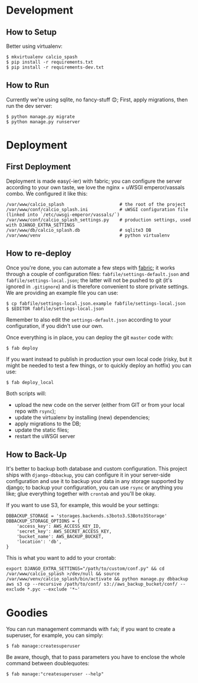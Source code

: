 # Development

## How to Setup
Better using virtualenv:

```
$ mkvirtualenv calcio_spash
$ pip install -r requirements.txt
$ pip install -r requirements-dev.txt
```

## How to Run
Currently we're using sqlite, no fancy-stuff 😊; First, apply migrations, then run the dev server:

```
$ python manage.py migrate
$ python manage.py runserver
```


# Deployment

## First Deployment
Deployment is made easy(-ier) with fabric; you can configure the server according to your own taste, we love the
nginx + uWSGI emperor/vassals combo. We configured it like this:
```
/var/www/calcio_splash                     # the root of the project
/var/www/conf/calcio_splash.ini            # uWSGI configuration file (linked into `/etc/uwsgi-emperor/vassals/`)
/var/www/conf/calcio_splash_settings.py    # production settings, used with DJANGO_EXTRA_SETTINGS
/var/www/db/calcio_splash.db               # sqlite3 DB
/var/www/venv                              # python virtualenv
```

## How to re-deploy
Once you're done, you can automate a few steps with [fabric](http://www.fabfile.org); it works through a couple of
configuration files: `fabfile/settings-default.json` and `fabfile/settings-local.json`; the latter will not be pushed
to git (it's ignored in `.gitignore`) and is therefore convenient to store private settings. We are providing an
example file you can use:
```
$ cp fabfile/settings-local.json.example fabfile/settings-local.json
$ $EDITOR fabfile/settings-local.json
```

Remember to also edit the `settings-default.json` according to your configuration, if you didn't use our own.

Once everything is in place, you can deploy the git `master` code with:
```
$ fab deploy
```

If you want instead to publish in production your own local code (risky, but it might be needed to test a few things,
or to quickly deploy an hotfix) you can use:
```
$ fab deploy_local
```

Both scripts will:
* upload the new code on the server (either from GIT or from your local repo with `rsync`);
* update the virtualenv by installing (new) dependencies;
* apply migrations to the DB;
* update the static files;
* restart the uWSGI server

## How to Back-Up

It's better to backup both database and custom configuration. This project ships with `django-dbbackup`, you can
configure it in your server-side configuration and use it to backup your data in any storage supported by django;
to backup your configuration, you can use `rsync` or anything you like; glue everything together with `crontab`
and you'll be okay.

If you want to use S3, for example, this would be your settings:

```
DBBACKUP_STORAGE = 'storages.backends.s3boto3.S3Boto3Storage'
DBBACKUP_STORAGE_OPTIONS = {
    'access_key': AWS_ACCESS_KEY_ID,
    'secret_key': AWS_SECRET_ACCESS_KEY,
    'bucket_name': AWS_BACKUP_BUCKET,
    'location': 'db',
}
```

This is what you want to add to your crontab:
```
export DJANGO_EXTRA_SETTINGS="/path/to/custom/conf.py" && cd /var/www/calcio_splash >/dev/null && source /var/www/venv/calcio_splash/bin/activate && python manage.py dbbackup
aws s3 cp --recursive /path/to/conf/ s3://aws_backup_bucket/conf/ --exclude *.pyc --exclude '*~'
```

# Goodies

You can run management commands with `fab`; if you want to create a superuser, for example, you can simply:
```
$ fab manage:createsuperuser
```

Be aware, though, that to pass parameters you have to enclose the whole command between doublequotes:
```
$ fab manage:"createsuperuser --help"
```
